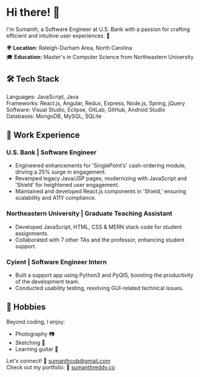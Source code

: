 <!--
**rumanstheddy/rumanstheddy** is a ✨ _special_ ✨ repository because its `README.md` (this file) appears on your GitHub profile.

Here are some ideas to get you started:

- 🔭 I’m currently working on ...
- 🌱 I’m currently learning ...
- 👯 I’m looking to collaborate on ...
- 🤔 I’m looking for help with ...
- 💬 Ask me about ...
- 📫 How to reach me: ...
- 😄 Pronouns: ...
- ⚡ Fun fact: ...
-->
# Hi there! 👋

I'm Sumanth, a Software Engineer at U.S. Bank with a passion for crafting efficient and intuitive user experiences. 🚀

🌍 **Location:** Raleigh-Durham Area, North Carolina  
🎓 **Education:** Master's in Computer Science from Northeastern University  

## 🛠️ Tech Stack

Languages: JavaScript, Java  
Frameworks: React.js, Angular, Redux, Express, Node.js, Spring, jQuery  
Software: Visual Studio, Eclipse, GitLab, GitHub, Android Studio  
Databases: MongoDB, MySQL, SQLite  

## 💼 Work Experience

### U.S. Bank | Software Engineer
- Engineered enhancements for 'SinglePoint’s' cash-ordering module, driving a 25% surge in engagement.
- Revamped legacy Java/JSP pages, modernizing with JavaScript and 'Shield' for heightened user engagement.
- Maintained and developed React.js components in 'Shield,' ensuring scalability and A11Y compliance.

### Northeastern University | Graduate Teaching Assistant
- Developed JavaScript, HTML, CSS & MERN stack code for student assignments.
- Collaborated with 7 other TAs and the professor, enhancing student support.

### Cyient | Software Engineer Intern
- Built a support app using Python3 and PyQt5, boosting the productivity of the development team.
- Conducted usability testing, resolving GUI-related technical issues.

## 🎨 Hobbies

Beyond coding, I enjoy:
- Photography 📷
- Sketching 📝
- Learning guitar 🎸

Let's connect! 📧 sumanthcob@gmail.com  
Check out my portfolio: 🔗 [sumanthreddy.co](https://sumanthreddy.co)
